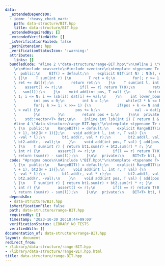 ```yaml
---
data:
  _extendedDependsOn:
  - icon: ':heavy_check_mark:'
    path: data-structure/BIT.hpp
    title: data-structure/BIT.hpp
  _extendedRequiredBy: []
  _extendedVerifiedWith: []
  _isVerificationFailed: false
  _pathExtension: hpp
  _verificationStatusIcon: ':warning:'
  attributes:
    links: []
  bundledCode: "#line 2 \"data-structure/range-BIT.hpp\"\n\n#line 2 \"data-structure/BIT.hpp\"\
    \n\n#include <cassert>\n#include <vector>\n\ntemplate <typename T> class BIT {\n\
    \  public:\n    BIT() = default;\n    explicit BIT(int N) : N(N), dat(N + 1, 0)\
    \ {}\n    T sum(int r) {\n        T ret = 0;\n        for(; r >= 1; r -= lsb(r))\
    \ ret += dat[r];\n        return ret;\n    }\n    T sum(int l, int r) {\n    \
    \    assert(l <= r);\n        if(l == r) return T(0);\n        return (sum(r)\
    \ - sum(l));\n    }\n    void add(int pos, T val) {\n        for(int i = pos +\
    \ 1; i <= N; i += lsb(i)) dat[i] += val;\n    }\n    int lower_bound(T val) {\n\
    \        int pos = 0;\n        int k = 1;\n        while(2 * k <= N) k <<= 1;\n\
    \        for(; k >= 1; k >>= 1) {\n            if(pos + k <= N and dat[pos + k]\
    \ < val) {\n                pos += k;\n                val -= dat[pos];\n    \
    \        }\n        }\n        return pos + 1;\n    }\n\n  private:\n    int N;\n\
    \    std::vector<T> dat;\n\n    inline int lsb(int i) { return i & (-i); }\n};\n\
    #line 4 \"data-structure/range-BIT.hpp\"\n\ntemplate <typename T> class RangeBIT\
    \ {\n  public:\n    RangeBIT() = default;\n    explicit RangeBIT(int N) : bt1(N\
    \ + 1), bt2(N + 1){};\n    void add(int l, int r, T val) {\n        bt1.add(l,\
    \ -val * l);\n        bt1.add(r, val * r);\n        bt2.add(l, val);\n       \
    \ bt2.add(r, -val);\n    }\n    void add(int pos, T val) { add(pos, pos + 1, val);\
    \ }\n    T sum(int r) { return bt1.sum(r) + bt2.sum(r) * r; }\n    T sum(int l,\
    \ int r) {\n        assert(l <= r);\n        if(l == r) return T(0);\n       \
    \ return (sum(r) - sum(l));\n    }\n\n  private:\n    BIT<T> bt1, bt2;\n};\n"
  code: "#pragma once\n\n#include \"BIT.hpp\"\n\ntemplate <typename T> class RangeBIT\
    \ {\n  public:\n    RangeBIT() = default;\n    explicit RangeBIT(int N) : bt1(N\
    \ + 1), bt2(N + 1){};\n    void add(int l, int r, T val) {\n        bt1.add(l,\
    \ -val * l);\n        bt1.add(r, val * r);\n        bt2.add(l, val);\n       \
    \ bt2.add(r, -val);\n    }\n    void add(int pos, T val) { add(pos, pos + 1, val);\
    \ }\n    T sum(int r) { return bt1.sum(r) + bt2.sum(r) * r; }\n    T sum(int l,\
    \ int r) {\n        assert(l <= r);\n        if(l == r) return T(0);\n       \
    \ return (sum(r) - sum(l));\n    }\n\n  private:\n    BIT<T> bt1, bt2;\n};"
  dependsOn:
  - data-structure/BIT.hpp
  isVerificationFile: false
  path: data-structure/range-BIT.hpp
  requiredBy: []
  timestamp: '2023-10-30 20:10:44+09:00'
  verificationStatus: LIBRARY_NO_TESTS
  verifiedWith: []
documentation_of: data-structure/range-BIT.hpp
layout: document
redirect_from:
- /library/data-structure/range-BIT.hpp
- /library/data-structure/range-BIT.hpp.html
title: data-structure/range-BIT.hpp
---
```

